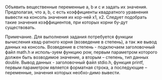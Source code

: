Объявить вещественные переменные a, b и с и задать их значения. 
Предполагая, что a, b, c есть коэффициенты квадратного уравнения вывести на консоль значения их кор-ней х1, х2. 
Следует подобрать такие значения коэффициентов, при которых корни бу-дут существовать.
	
Примечание. 
Для выполнения задания потребуется функции вычисления квад-ратного корня (возведение в степень), а так же вывод данных на консоль.
Возведение в степень - подключаем заголовочный файл	 math.h и исполь-зуем функцию pow, первым параметром которого должен быть возводимое значение, а вторым – степень, тип данных double.
Вывод данных - заголовочный файл stdio.h, функция printf, первым параметром является форматная строка, а последующие – переменные, значения которых необхо-димо вывести.
